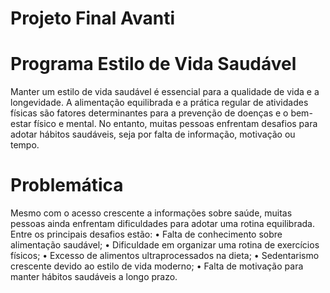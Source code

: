 # Projeto Final Avanti

# Programa Estilo de Vida Saudável 

Manter um estilo de vida saudável é essencial para a qualidade de vida 
e a longevidade. A alimentação equilibrada e a prática regular de 
atividades físicas são fatores determinantes para a prevenção de 
doenças e o bem-estar físico e mental. No entanto, muitas pessoas 
enfrentam desafios para adotar hábitos saudáveis, seja por falta de 
informação, motivação ou tempo.

# Problemática
Mesmo com o acesso crescente a informações sobre saúde, muitas 
pessoas ainda enfrentam dificuldades para adotar uma rotina 
equilibrada. Entre os principais desafios estão: 
• Falta de conhecimento sobre alimentação saudável; 
• Dificuldade em organizar uma rotina de exercícios físicos; 
• Excesso de alimentos ultraprocessados na dieta; 
• Sedentarismo crescente devido ao estilo de vida moderno; 
• Falta de motivação para manter hábitos saudáveis a longo prazo. 